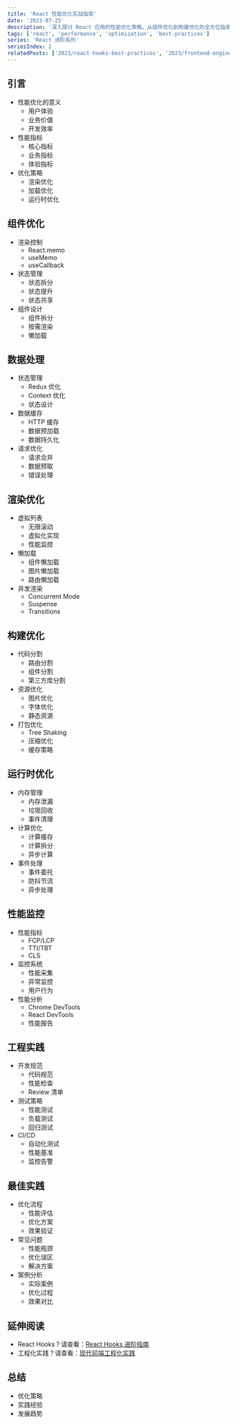 ```yaml
---
title: 'React 性能优化实战指南'
date: '2023-07-25'
description: '深入探讨 React 应用的性能优化策略，从组件优化到构建优化的全方位指南。'
tags: ['react', 'performance', 'optimization', 'best-practices']
series: 'React 进阶系列'
seriesIndex: 2
relatedPosts: ['2023/react-hooks-best-practices', '2023/frontend-engineering']
---
```


## 引言
- 性能优化的意义
  - 用户体验
  - 业务价值
  - 开发效率
- 性能指标
  - 核心指标
  - 业务指标
  - 体验指标
- 优化策略
  - 渲染优化
  - 加载优化
  - 运行时优化

## 组件优化
- 渲染控制
  - React.memo
  - useMemo
  - useCallback
- 状态管理
  - 状态拆分
  - 状态提升
  - 状态共享
- 组件设计
  - 组件拆分
  - 按需渲染
  - 懒加载

## 数据处理
- 状态管理
  - Redux 优化
  - Context 优化
  - 状态设计
- 数据缓存
  - HTTP 缓存
  - 数据预加载
  - 数据持久化
- 请求优化
  - 请求合并
  - 数据预取
  - 错误处理

## 渲染优化
- 虚拟列表
  - 无限滚动
  - 虚拟化实现
  - 性能监控
- 懒加载
  - 组件懒加载
  - 图片懒加载
  - 路由懒加载
- 并发渲染
  - Concurrent Mode
  - Suspense
  - Transitions

## 构建优化
- 代码分割
  - 路由分割
  - 组件分割
  - 第三方库分割
- 资源优化
  - 图片优化
  - 字体优化
  - 静态资源
- 打包优化
  - Tree Shaking
  - 压缩优化
  - 缓存策略

## 运行时优化
- 内存管理
  - 内存泄漏
  - 垃圾回收
  - 事件清理
- 计算优化
  - 计算缓存
  - 计算拆分
  - 异步计算
- 事件处理
  - 事件委托
  - 防抖节流
  - 异步处理

## 性能监控
- 性能指标
  - FCP/LCP
  - TTI/TBT
  - CLS
- 监控系统
  - 性能采集
  - 异常监控
  - 用户行为
- 性能分析
  - Chrome DevTools
  - React DevTools
  - 性能报告

## 工程实践
- 开发规范
  - 代码规范
  - 性能检查
  - Review 清单
- 测试策略
  - 性能测试
  - 负载测试
  - 回归测试
- CI/CD
  - 自动化测试
  - 性能基准
  - 监控告警

## 最佳实践
- 优化流程
  - 性能评估
  - 优化方案
  - 效果验证
- 常见问题
  - 性能瓶颈
  - 优化误区
  - 解决方案
- 案例分析
  - 实际案例
  - 优化过程
  - 效果对比

## 延伸阅读
- React Hooks？请查看：[React Hooks 进阶指南](/2023/react-hooks-best-practices)
- 工程化实践？请查看：[现代前端工程化实践](/2023/frontend-engineering)

## 总结
- 优化策略
- 实践经验
- 发展趋势